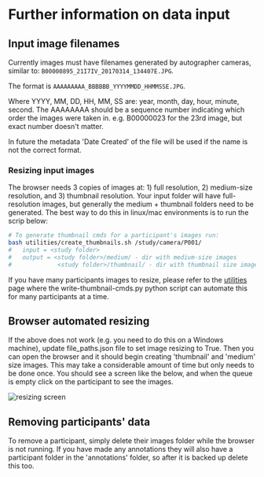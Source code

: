 # Further information on data input

## Input image filenames
Currently images must have filenames generated by autographer cameras, similar to:  `B00000895_21I7IV_20170314_134407E.JPG`.

The format is `AAAAAAAAA_BBBBBB_YYYYMMDD_HHMMSSE.JPG`.

Where YYYY, MM, DD, HH, MM, SS are: year, month, day, hour, minute, second. The AAAAAAAA should be a sequence number indicating which order the images were taken in. e.g. B00000023 for the 23rd image, but exact number doesn't matter.

In future the metadata 'Date Created' of the file will be used if the name is not the correct format.


### Resizing input images
The browser needs 3 copies of images at: 1) full resolution, 2) medium-size resolution, and 3) thumbnail resolution. Your input folder will have full-resolution images, but generally the medium + thumbnail folders need to be generated. The best way to do this in linux/mac environments is to run the scrip below:
```bash
# To generate thumbnail cmds for a participant's images run:
bash utilities/create_thumbnails.sh /study/camera/P001/
#   input = <study folder>
#   output = <study folder>/medium/ - dir with medium-size images
#             <study folder>/thumbnail/ - dir with thumbnail size images
```

If you have many participants images to resize, please refer to the [utilities](utilities/README.md) page where the write-thumbnail-cmds.py python script can automate this for many participants at a time.

## Browser automated resizing
If the above does not work (e.g. you need to do this on a Windows machine), update file_paths.json file to set image resizing to True. Then you can open the browser and it should begin creating 'thumbnail' and 'medium' size images. This may take a considerable amount of time but only needs to be done once. You should see a screen like the below, and when the queue is empty click on the participant to see the images.

![resizing screen](http://i.imgur.com/5XIcP9a.png)


## Removing participants' data
To remove a participant, simply delete their images folder while the browser is not running. If you have made any annotations they will also have a participant folder in the 'annotations' folder, so after it is backed up delete this too.
